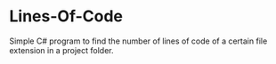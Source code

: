 # Lines-Of-Code
Simple C# program to find the number of lines of code of a certain file extension in a project folder.
